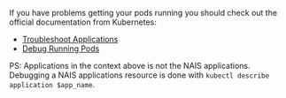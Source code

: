 If you have problems getting your pods running you should check out the official documentation from Kubernetes:

- [Troubleshoot Applications](https://kubernetes.io/docs/tasks/debug-application-cluster/debug-application/)
- [Debug Running Pods](https://kubernetes.io/docs/tasks/debug-application-cluster/debug-running-pod/)

PS: Applications in the context above is not the NAIS applications.
Debugging a NAIS applications resource is done with `kubectl describe application $app_name`.
